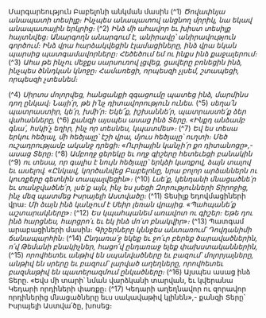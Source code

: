 
Մարգարեություն Բաբելոնի անկման մասին
(^1) _Ծովափնյա անապատի տեսիլք։
Ինչպես անապատով անցնող մրրիկ,
նա եկավ անապատային երկրից։_
(^2) _Ինձ մի ահավոր եւ խիստ տեսիլք հայտնվեց։
Անարգողն անարգում է,
անիրավը՝ անիրավություն գործում։
Ինձ վրա հարձակվեցին էլամացիները,
ինձ վրա եկան պարսից պատգամավորները։
Հեծեծում եմ ու ինքս ինձ քաջալերում։_
(^3) _Ահա թե ինչու մեջքս սարսուռով լցվեց,
ցավերը բռնեցին ինձ, ինչպես ծննդկան կնոջը։
Համառեցի, որպեսզի չլսեմ,
շտապեցի, որպեսզի չտեսնեմ։_


(^4) _Սիրտս մոլորվեց,
հանցանքի զգացումը պատեց ինձ,
մարմինս դող ընկավ։
Նայի՛ր, թե ի՛նչ դիտավորություն ունես._
(^5) _սեղա՛ն պատրաստիր, կե՛ր, խմի՛ր։
Եկե՜ք, իշխաննե՛ր, պատրաստե՛ք ձեր վահանները,_
(^6) _քանզի այսպես ասաց ինձ Տերը.
«Ինքդ անձամբ գնա՛, հսկի՛չ եղիր,
ինչ որ տեսնես, կպատմես»։_
(^7) _Եվ ես տեսա երկու հեծյալ,
մի հեծյալը՝ էշի վրա, մյուս հեծյալը՝ ուղտի։
Մեծ ուշադրությամբ ականջ դրեցի։
«Ուրիային կանչի՛ր քո դիտանոցը»,-
ասաց Տերը։_
(^8) _Ամբողջ ցերեկը եւ ողջ գիշերը հետեւեցի բանակին_
(^9) _ու տեսա, որ գալիս է նույն հեծյալը՝ երկձի կառքով,
ձայն տալով եւ ասելով.
«Ընկավ, կործանվեց Բաբելոնը,
նրա բոլոր արձաններն ու կուռքերը գետնին տապալվեցին»։_
(^10) _Լսե՛ք, կենդանի մնացածնե՛ր եւ տանջվածնե՛ր,
լսե՛ք այն, ինչ ես լսեցի Զորությունների Տիրոջից,
ինչ մեզ պատմեց Իսրայելի Աստվածը։_
(^11) Տեսիլք եդովմացիների վրա։
_Մի ձայն ինձ կանչում է Սեիր լեռան վրայից.
«Պահպանե՛ք աշտարակները»։_
(^12) _Ես կպահպանեմ առավոտ ու գիշեր։
Եթե դու ինձ հարցնես, հարցրո՛ւ եւ եկ ինձ մո՛տ բնակվիր»։_
(^13) Պատգամ արաբացիների մասին։
_Գիշերները կննջես անտառում՝
Դովդանիմի ճանապարհին։_
(^14) _Ընդառա՛ջ եկեք եւ ջո՛ւր բերեք ծարավածներին,
ո՛վ Թեմանի բնակիչներ,
հացո՛վ ընդառաջ ելեք փախստականներին,_
(^15) _որովհետեւ անթիվ են սպանվածները
եւ բազում՝ մոլորյալները,
անթիվ են սրերը
եւ բազում՝ լարված աղեղները,
որովհետեւ բազմաթիվ են պատերազմում ընկածները։_
(^16) Այսպես ասաց ինձ Տերը. «Եվս մի տարի՝ նման վարձկանի տարվան, եւ կվերանա Կեդարի որդիների փառքը։
(^17) Կեդարի աղեղնավոր ու զորավոր որդիներից մնացածները եւս սակավաթիվ կլինեն»,- քանզի Տերը՝ Իսրայելի
Աստվա՛ծը, խոսեց։
